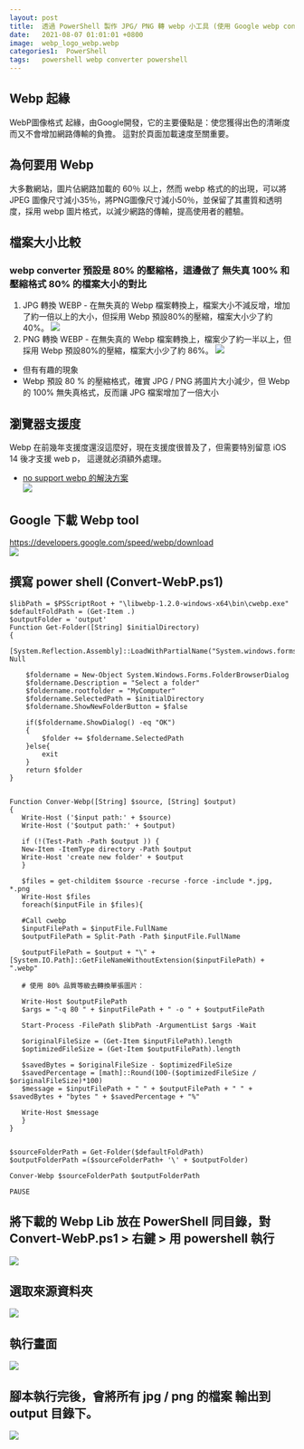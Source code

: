 ```yaml
---
layout: post
title:  透過 PowerShell 製作 JPG/ PNG 轉 webp 小工具 (使用 Google webp converter lib)
date:   2021-08-07 01:01:01 +0800
image:  webp_logo_webp.webp
categories1:  PowerShell
tags:   powershell webp converter powershell
---
```

## Webp 起緣
WebP圖像格式 起緣，由Google開發，它的主要優點是：使您獲得出色的清晰度而又不會增加網路傳輸的負擔。 這對於頁面加載速度至關重要。

## 為何要用 Webp 
大多數網站，圖片佔網路加載的 60％ 以上，然而 webp 格式的的出現，可以將 JPEG  圖像尺寸減小35％，將PNG圖像尺寸減小50％，並保留了其畫質和透明度，採用 webp 圖片格式，以減少網路的傳輸，提高使用者的體驗。

## 檔案大小比較
### webp converter 預設是 80% 的壓縮格，這邊做了 無失真 100% 和壓縮格式 80% 的檔案大小的對比
1. JPG 轉換 WEBP - 在無失真的 Webp 檔案轉換上，檔案大小不減反增，增加了約一倍以上的大小，但採用 Webp 預設80%的壓縮，檔案大小少了約 40%。
![](https://i.imgur.com/pcc6KNz.png)
2. PNG 轉換 WEBP - 在無失真的 Webp 檔案轉換上，檔案少了約一半以上，但採用 Webp 預設80%的壓縮，檔案大小少了約 86%。
![](https://i.imgur.com/1cecyod.png)  
* 但有有趣的現象
* Webp 預設 80 % 的壓縮格式，確實 JPG / PNG 將圖片大小減少，但 Webp 的 100% 無失真格式，反而讓 JPG 檔案增加了一倍大小

## 瀏覽器支援度
Webp 在前幾年支援度還沒這麼好，現在支援度很普及了，但需要特別留意 iOS 14 後才支援 web p， 這邊就必須額外處理。
* [no support webp 的解決方案](https://medium.com/@mingjunlu/image-optimization-using-webp-72d5641213c9)  
![](https://i.imgur.com/P4qSTME.png)   

## Google 下載 Webp tool 
https://developers.google.com/speed/webp/download  
![](https://i.imgur.com/Wke6lvo.png)

## 撰寫 power shell  (Convert-WebP.ps1)

```
$libPath = $PSScriptRoot + "\libwebp-1.2.0-windows-x64\bin\cwebp.exe"
$defaultFoldPath = (Get-Item .)
$outputFolder = 'output'
Function Get-Folder([String] $initialDirectory)
{
    [System.Reflection.Assembly]::LoadWithPartialName("System.windows.forms")|Out-Null

    $foldername = New-Object System.Windows.Forms.FolderBrowserDialog
    $foldername.Description = "Select a folder"
    $foldername.rootfolder = "MyComputer"
    $foldername.SelectedPath = $initialDirectory
	$foldername.ShowNewFolderButton = $false
	
    if($foldername.ShowDialog() -eq "OK")
    {		
        $folder += $foldername.SelectedPath 
    }else{
		exit		
	}
    return $folder
}


Function Conver-Webp([String] $source, [String] $output)
{	
   Write-Host ('$input path:' + $source)
   Write-Host ('$output path:' + $output)

   if (!(Test-Path -Path $output )) {
   New-Item -ItemType directory -Path $output
   Write-Host 'create new folder' + $output
   }

   $files = get-childitem $source -recurse -force -include *.jpg, *.png  
   Write-Host $files
   foreach($inputFile in $files){      
	
   #Call cwebp  
   $inputFilePath = $inputFile.FullName  
   $outputFilePath = Split-Path -Path $inputFile.FullName  
   
   $outputFilePath = $output + "\" + [System.IO.Path]::GetFileNameWithoutExtension($inputFilePath) + ".webp"  
	
   # 使用 80% 品質等級去轉換單張圖片：

   Write-Host $outputFilePath  
   $args = "-q 80 " + $inputFilePath + " -o " + $outputFilePath  
  
   Start-Process -FilePath $libPath -ArgumentList $args -Wait  
  
   $originalFileSize = (Get-Item $inputFilePath).length  
   $optimizedFileSize = (Get-Item $outputFilePath).length    
     
   $savedBytes = $originalFileSize - $optimizedFileSize  
   $savedPercentage = [math]::Round(100-($optimizedFileSize / $originalFileSize)*100)  
   $message = $inputFilePath + " " + $outputFilePath + " " + $savedBytes + "bytes " + $savedPercentage + "%"  
   
   Write-Host $message   
   } 
}


$sourceFolderPath = Get-Folder($defaultFoldPath) 
$outputFolderPath =($sourceFolderPath+ '\' + $outputFolder)

Conver-Webp $sourceFolderPath $outputFolderPath 
	  
PAUSE

```  

## 將下載的 Webp Lib 放在 PowerShell 同目錄，對 Convert-WebP.ps1 >  右鍵 > 用 powershell 執行   
![](https://i.imgur.com/wrtboP2.png)   
## 選取來源資料夾
![](https://i.imgur.com/V2TuSRe.png)
## 執行畫面
![](https://i.imgur.com/UOQZr4S.png)
## 腳本執行完後，會將所有 jpg / png 的檔案 輸出到 output 目錄下。
![](https://i.imgur.com/JcIfmWm.png)

